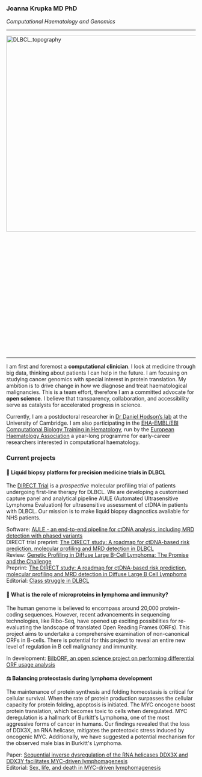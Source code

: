 ### Joanna Krupka MD PhD

_Computational Haematology and Genomics_

---

<img width="520" alt="DLBCL_topography" align = "left" src="https://github.com/ashakru/ashakru/assets/32344189/9ebc17a8-d7c8-4cd8-8dc1-9e5cc7e0c795">


```
Topography of DLBCL genetic landscape.
Coloured hills depict known genetic subtypes.
Whilst patients positioned on top of the coloured
“hills” will bereproducibly classified by each
classification system, patients positioned in the
“valleys” may be unclassified or classified
alternatively across different classification systems.
Hills without colour correspond to unknown DLBCL
subtypes which may emerge in the future from currently
unclassified cases.
```

---

I am first and foremost a **computational clinician**. I look at medicine through big data, thinking about patients I can help in the future. I am focusing on studying cancer genomics with special interest in protein translation. My ambition is to drive change in how we diagnose and treat haematological malignancies. This is a team effort, therefore I am a committed advocate for **open science**. I believe that transparency, collaboration, and accessibility serve as catalysts for accelerated progress in science. 

Currently, I am a postdoctoral researcher in [Dr Daniel Hodson’s lab](https://www.stemcells.cam.ac.uk/people/pi/hodson) at the University of Cambridge. I am also participating in the [EHA-EMBL/EBI Computational Biology Training in Hematology](https://ehaweb.org/research/research-trainings/eha-emblebi-computational-biology-training-in-hematology-2/winners-of-cbth/), run by the [European Haematology Association](https://ehaweb.org) a year-long programme for early-career researchers interested in computational haematology. 



### Current projects

#### :dart: Liquid biopsy platform for precision medicine trials in DLBCL 

The [DIRECT Trial](https://www.youtube.com/watch?v=tgl6z_Y7IyI) is a *prospective* molecular profiling trial of patients undergoing first-line therapy for DLBCL. We are developing a customised capture panel and analytical pipeline AULE (Automated Ultrasensitive Lymphoma Evaluation) for ultrasensitive assessment of ctDNA in patients with DLBCL. Our mission is to make liquid biopsy diagnostics avaliable for NHS patients. 

Software: [AULE - an end-to-end pipeline for ctDNA analysis, including MRD detection with phased variants](https://github.com/Hodson-Bioinformatics/Aule)  
DIRECT trial preprint: [The DIRECT study: A roadmap for ctDNA-based risk prediction, molecular profiling and MRD detection in DLBCL](https://www.medrxiv.org/content/10.1101/2025.04.14.25325806v1)  
Review: [Genetic Profiling in Diffuse Large B-Cell Lymphoma: The Promise and the Challenge](https://www.sciencedirect.com/science/article/abs/pii/S0893395222000072)  
Preprint: [The DIRECT study: A roadmap for ctDNA-based risk prediction, molecular profiling and MRD detection in Diffuse Large B Cell Lymphoma](https://www.medrxiv.org/content/10.1101/2025.04.14.25325806v1)  
Editorial: [Class struggle in DLBCL](https://ashpublications.org/blood/article/145/18/1967/536865/Class-struggle-in-DLBCL)  

#### :crystal_ball: What is the role of microproteins in lymphoma and immunity?

The human genome is believed to encompass around 20,000 protein-coding sequences. However, recent advancements in sequencing technologies, like Ribo-Seq, have opened up exciting possibilities for re-evaluating the landscape of translated Open Reading Frames (ORFs). This project aims to undertake a comprehensive examination of non-canonical ORFs in B-cells. There is potential for this project to reveal an entire new level of regulation in B cell malignancy and immunity. 

In development: [BilbORF, an open science project on performing differential ORF usage analysis](https://github.com/ashakru/BilbORF)

#### ⚖️ Balancing proteostasis during lymphoma development 

The maintenance of protein synthesis and folding homeostasis is critical for cellular survival. When the rate of protein production surpasses the cellular capacity for protein folding, apoptosis is initiated. The MYC oncogene boost protein translation, which becomes toxic to cells when deregulated. MYC deregulation is a hallmark of Burkitt's Lymphoma, one of the most aggressive forms of cancer in humans. Our findings revealed that the loss of DDX3X, an RNA helicase, mitigates the proteotoxic stress induced by oncogenic MYC. Additionally, we have suggested a potential mechanism for the observed male bias in Burkitt's Lymphoma.

Paper: [Sequential inverse dysregulation of the RNA helicases DDX3X and DDX3Y facilitates MYC-driven lymphomagenesis](https://www.sciencedirect.com/science/article/pii/S1097276521006250?via%3Dihub)  
Editorial: [Sex, life, and death in MYC-driven lymphomagenesis](https://www.sciencedirect.com/science/article/pii/S1097276521007437)

